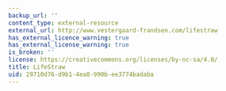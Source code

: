```yaml
---
backup_url: ''
content_type: external-resource
external_url: http://www.vestergaard-frandsen.com/lifestraw
has_external_licence_warning: true
has_external_license_warning: true
is_broken: ''
license: https://creativecommons.org/licenses/by-nc-sa/4.0/
title: LifeStraw
uid: 29710d76-d9b1-4ea8-990b-ee3774badaba
---
```

